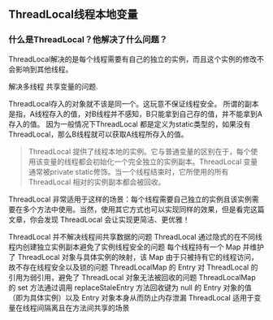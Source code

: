 ## ThreadLocal线程本地变量

### 什么是ThreadLocal？他解决了什么问题？

ThreadLocal解决的是每个线程需要有自己的独立的实例，而且这个实例的修改不会影响到其他线程。

解决多线程 共享变量的问题.

ThreadLocal存入的对象就不该是同一个。这玩意不保证线程安全。
所谓的副本是指，A线程存入的值，对B线程并不感知，B只能拿到自己存的值，并不能拿到A存入的值。
因为一般情况下ThreadLocal 都是定义为static类型的，如果没有ThreadLocal，那么B线程就可以获取A线程所存入的值。

>ThreadLocal 提供了线程本地的实例。它与普通变量的区别在于，每个使用该变量的线程都会初始化一个完全独立的实例副本。ThreadLocal 变量通常被private static修饰。当一个线程结束时，它所使用的所有 ThreadLocal 相对的实例副本都会被回收。

ThreadLocal 非常适用于这样的场景：每个线程需要自己独立的实例且该实例需要在多个方法中使用。当然，使用其它方式也可以实现同样的效果，但是看完这篇文章，你会发现 ThreadLocal 会让实现更简洁、更优雅！


ThreadLocal 并不解决线程间共享数据的问题
ThreadLocal 通过隐式的在不同线程内创建独立实例副本避免了实例线程安全的问题
每个线程持有一个 Map 并维护了 ThreadLocal 对象与具体实例的映射，该 Map 由于只被持有它的线程访问，故不存在线程安全以及锁的问题
ThreadLocalMap 的 Entry 对 ThreadLocal 的引用为弱引用，避免了 ThreadLocal 对象无法被回收的问题
ThreadLocalMap 的 set 方法通过调用 replaceStaleEntry 方法回收键为 null 的 Entry 对象的值（即为具体实例）以及 Entry 对象本身从而防止内存泄漏
ThreadLocal 适用于变量在线程间隔离且在方法间共享的场景


